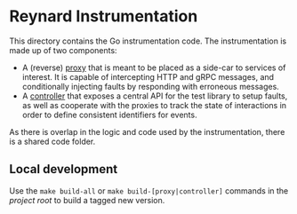 # Reynard Instrumentation

This directory contains the Go instrumentation code.
The instrumentation is made up of two components:
- A (reverse) [proxy](./proxy/) that is meant to be placed as a side-car to services of interest.
It is capable of intercepting HTTP and gRPC messages, and conditionally injecting faults by responding with erroneous messages.
- A [controller](./controller/) that exposes a central API for the test library to setup faults, as well as cooperate with the proxies to track the state of interactions in order to define consistent identifiers for events.

As there is overlap in the logic and code used by the instrumentation, there is a shared code folder.

## Local development

Use the `make build-all` or `make build-[proxy|controller]` commands in the _project root_ to build a tagged new version.
